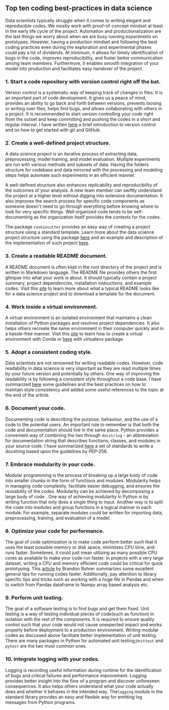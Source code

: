## Top ten coding best-practices in data science

Data scientists typically struggle when it comes to writing elegant and reproducible codes. We mostly work with proof-of-concept mindset at least in the early life cycle of the project. Automation and productionalization are the last things we worry about when we are busy running experiments on prototypes. However, having a production mindset and following the best coding practices even during the exploration and experimental phases could pay a lot of dividends. At minimum, it allows for timely identification of bugs in the code, improves reproducibility, and foster better communication among team members. Furthermore, it enables smooth integration of your model into production and facilitates easy handover of the project. 


### 1. Start a code repository with version control right off the bat.

Version control is a systematic way of keeping track of changes in files. It is an important part of code development. It gives us a peace of mind, provides an ability to go back and forth between versions, prevents loosing or writing over files, helps find bugs, and allows collaborating with others in a project. It is recommended to start version controlling your code right from the outset and keep committing and pushing the codes in a short and regular interval. I have written [here](version-control.md) a brief introduction to version control and on how to get started with git and GitHub.

### 2. Create a well-defined project structure.

A data science project is an iterative process of extracting data, preprocessing, model training, and model evaluation. Multiple experiments are run with various methods and subsets of data. Having the folders structure for codebase and data mirrored with the processing and modeling steps helps automate such experiments in an efficient manner.

A well-defined structure also enhances replicability and reproducibility of the outcomes of your analysis. A new team member can swiftly understand the project at a higher level without digging into extensive documentation. It also improves the search process for specific code components as someone doesn't need to go through everything before knowing where to look for very specific things. Well organized code tends to be self-documenting as the organization itself provides the contexts for the codes.

The package `cookiecutter` provides an easy way of creating a project structure using a standard template. Learn more about the data science project structure using the package [here](https://drivendata.github.io/cookiecutter-data-science/) and an example and description of the implementation of such project [here](https://medium.com/swlh/how-to-structure-a-python-based-data-science-project-a-short-tutorial-for-beginners-7e00bff14f56).


### 3. Create a  readable README document.

A README document is often kept in the root directory of the project and is written in Markdown language. The README file provides others the first glimpse into what your work is about. It should typically contain a project summary, project dependencies, installation instructions, and example codes. Visit this [site](https://github.com/sfbrigade/data-science-wg/blob/master/dswg_project_resources/Project-README-template.md) to learn more about what a typical README looks like for a data science project and to download a template for the document.


### 4. Work inside a virtual environment.

A virtual environment is an isolated environment that maintains a clean installation of Python packages and resolves project dependencies. It also helps others recreate the same environment in their computer quickly and in a hassle-free manner. Visit this [site](https://docs.conda.io/projects/conda/en/latest/user-guide/tasks/manage-environments.html) to learn how to create a virtual environment with Conda or [here](https://realpython.com/python-virtual-environments-a-primer/) with virtualenv package.


### 5. Adopt a consistent coding style.

Data scientists are not renowned for writing readable codes. However, code readability in data science is very important as they are read multiple times by your future version and potentially by others. One way of improving the readability is by following a consistent style throughout a code base. I have summarized [here](style-guide-for-python-code.md) some guidelines and the best practices on how to maintain style consistency and added some useful references to the topic at the end of the article.

### 6. Document your code.

Documenting code is describing the purpose,  behaviour, and the use of a code to the potential users. An important rule to remember is that both the code and documentation should live in the same place. Python provides a convenient way of combining the two through  `docstring` -  an abbreviation for documentation string that describes functions, classes, and modules in your source code. I have summarized [here](documenting-python-code.md) a set of standards to write a docstring based upon the guidelines by PEP-256.

### 7. Embrace modularity in your code.

Modular programming is the process of breaking up a large body of code into smaller chunks in the form of functions and modules. Modularity helps in managing code complexity, facilitate easier debugging, and ensures the reusability of the codes. Modularity can be achieved by decomposing a large body of code . One way of achieving modularity in Python is by writing function that only does a single thing to input. Another way is to split the code into modules and group functions in a logical manner in each module. For example, separate modules could be written for importing data, preprocessing, training, and evaluation of a model. 


### 8. Optimize your code for performance.

The goal of code optimization is to make code perform better such that it uses the least possible memory or disk space, minimizes CPU time, and runs faster. Sometimes, it could just mean utilizing as many possible CPU cores as available to make your code run faster. In projects with a very large dataset, writing a CPU and memory efficient code could be critical for quick prototyping. This [article](https://e2eml.school/code_optimization.html) by Brandon Rohrer summarizes some excellent general tips for running codes faster. Additionally, pay attention to library specific tips and tricks such as working with a huge file in Pandas and when to switch from Pandas dataframe to Numpy array based analysis etc. 


### 9. Perform unit testing.

The goal of a software testing is to find bugs and get them fixed. Unit testing is a way of testing individual pieces of code(such as function) in isolation with the rest of the components. It is required to ensure quality control such that your code would not cause unexpected impact and works properly before deployment to a production environment. Writing modular codes as discussed above facilitate better implementation of unit testing. There are many packages in Python for automated unit testing;`Unittest` and `pytest` are the two most common ones. 


### 10. Integrate logging with your codes.

Logging is recording useful information during runtime for the identification of bugs and critical failures and performance improvement. Logging provides better insight into  the flow of a program and discover unforeseen consequences. It also helps others understand what your code actually does and whether it behaves in the intended way. The`logging` module in the standard library provides an easy and flexible way for emitting log messages from Python programs.
